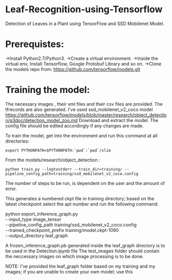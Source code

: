 # Leaf-Recognition-using-Tensorflow
Detection of Leaves in a Plant using TensorFlow and SSD Mobilenet Model.

# Prerequistes:
->Install Python2.7/Python3.
->Create a virtual environment.
->Inside the virtual env, Install Tensorflow, Google Protobuf Library and so on.
->Clone the models repo from: https://github.com/tensorflow/models.git

# Training the model:
  The necessary images , their xml files and their csv files are provided. The tfrecords are also generated.
  I've used ssd_mobilenet_v2_coco model  https://github.com/tensorflow/models/blob/master/research/object_detection/g3doc/detection_model_zoo.md
  Download and extract the model. The config file should be edited accordingly if any changes are made.
  
  To train the model, get into the environment and run this command at all directories:
  
  ```export PYTHONPATH=$PYTHONPATH:`pwd`:`pwd`/slim```

  From the models/research/object_detection :
  
  ```python train.py --logtostderr --train_dir=training/ --pipeline_config_path=training/ssd_mobilenet_v2_coco.config```

  The number of steps to be run, is dependent on the user and the amount of error.

  This generates a numbered ckpt file in training directory; based on the latest checkpoint select the apt number and run the     following command:
  
   python export_inference_graph.py \
    --input_type image_tensor \
    --pipeline_config_path training/ssd_mobilenet_v2_coco.config \
    --trained_checkpoint_prefix training/model.ckpt-1090 \
    --output_directory leaf_graph
    
   A frozen_inference_graph.pb generated inside the leaf_graph directory is to be used in the Detection.ipynb file
   The test_images folder should contain the neccessary images on which image processing is to be done.

  NOTE: I've provided the leaf_graph folder based on my training and my images; if you are unable to create your own model; use         this
